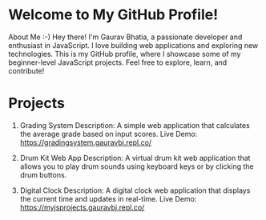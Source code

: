 # Welcome to My GitHub Profile!
About Me :-)
Hey there! I'm Gaurav Bhatia, a passionate developer and enthusiast in JavaScript. 
I love building web applications and exploring new technologies. 
This is my GitHub profile, where I showcase some of my beginner-level JavaScript projects. 
Feel free to explore, learn, and contribute!

# Projects

1. Grading System
Description: A simple web application that calculates the average grade based on input scores.
Live Demo: https://gradingsystem.gauravbj.repl.co/

2. Drum Kit Web App
Description: A virtual drum kit web application that allows you to play drum sounds using keyboard keys or by clicking the drum buttons. 

3. Digital Clock
Description: A digital clock web application that displays the current time and updates in real-time.
Live Demo: https://myjsprojects.gauravbj.repl.co/
